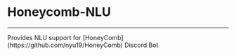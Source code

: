 # Honeycomb-NLU
<hr>
Provides NLU support for [HoneyComb](https://github.com/nyu19/HoneyComb) Discord Bot
